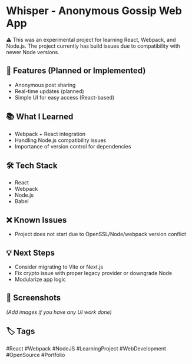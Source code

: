 # Whisper - Anonymous Gossip Web App

⚠️ This was an experimental project for learning React, Webpack, and Node.js. The project currently has build issues due to compatibility with newer Node versions.

## 🚀 Features (Planned or Implemented)
- Anonymous post sharing
- Real-time updates (planned)
- Simple UI for easy access (React-based)

## 📚 What I Learned
- Webpack + React integration
- Handling Node.js compatibility issues
- Importance of version control for dependencies

## 🛠️ Tech Stack
- React
- Webpack
- Node.js
- Babel

## ❌ Known Issues
- Project does not start due to OpenSSL/Node/webpack version conflict

## 💡 Next Steps
- Consider migrating to Vite or Next.js
- Fix crypto issue with proper legacy provider or downgrade Node
- Modularize app logic

## 📸 Screenshots
*(Add images if you have any UI work done)*

## 🏷️ Tags
#React #Webpack #NodeJS #LearningProject #WebDevelopment #OpenSource #Portfolio
